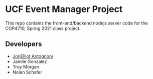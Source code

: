 # UCF Event Manager Project

This repo contains the front-end/backend nodejs server code for the COP4710, Spring 2021 class project.

## Developers

- [JonElliot Antognoni](https://github.com/Deadcoast)
- Jamile Gonzalez
- Troy Morgan
- Nolan Schafer
